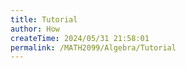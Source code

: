 ```yaml
---
title: Tutorial
author: How
createTime: 2024/05/31 21:58:01
permalink: /MATH2099/Algebra/Tutorial
---
```

